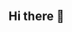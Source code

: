 ## Hi there 👋

<!--
**JadMohammadHajali/JadMohammadHajali** is a ✨ _special_ ✨ repository because its `README.md` (this file) appears on your GitHub profile.

Here are some ideas to get you started:

<img align="right" src="https://visitor-badge.laobi.icu/badge?page_id=JadMohammadHajal.JadMohammadHajal" />

<h1 align="center">
    <img src="https://readme-typing-svg.herokuapp.com/?font=Righteous&size=35&center=true&vCenter=true&width=500&height=70&duration=4000&lines=Hi+There!+👋;+I'm+Jad;+And+This+Is+My+GitHub" />
</h1>

<h3 align="center">A Beginner Full Stack developer From Lebanon</h3>

<br/>

<div align="center">
 
 🌱 I’m currently learning **FCS course with SE Factory**

💬 You Can Check My **web development and mobile develpment projects on my GitHub,(https://github.com/JadMohammadHajali)**

📫 Email me at **[jadhajali773@gmail.com](mailto:jadhajali773@gmail.com)**
</div>
 
<div align="center"> 
  <a href="mailto:jadhajali773@gmail.com">
    <img src="https://img.shields.io/badge/Gmail-333333?style=for-the-badge&logo=gmail&logoColor=red" />
  </a>




 </div>
